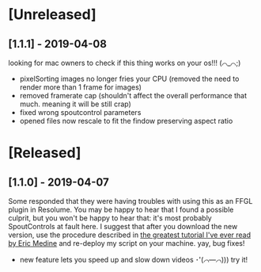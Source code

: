 # [Unreleased]

## [1.1.1] - 2019-04-08

looking for mac owners to check if this thing works on your os!!! (⌒_⌒;)

- pixelSorting images no longer fries your CPU (removed the need to render more than 1 frame for images)
- removed framerate cap (shouldn't affect the overall performance that much. meaning it will be still crap)
- fixed wrong spoutcontrol parameters
- opened files now rescale to fit the findow preserving aspect ratio

# [Released]

## [1.1.0] - 2019-04-07

Some responded that they were having troubles with using this as an FFGL plugin in Resolume. You may be happy to hear that I found a possible culprit, but you won't be happy to hear that: it's most probably SpoutControls at fault here. I suggest that after you download the new version, use the procedure described in [the greatest tutorial I've ever read by Eric Medine](http://ericmedine.com/spout-controller-for-resolume/) and re-deploy my script on your machine. yay, bug fixes!

- new feature lets you speed up and slow down videos ･'(*⌒―⌒*))) try it!
